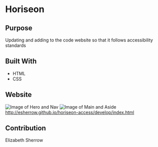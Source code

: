 # Horiseon

## Purpose
Updating and adding to the code website so that it follows accessibility standards

## Built With
*  HTML
*  CSS

## Website
![Image of Hero and Nav](https:://esherrow.github.com/horiseon-access/develop/assets/images/Capture1.png)
![Image of Main and Aside](https://esherrow.github.com/horiseon-access/develop/assets/images/Capture2.png)
http://esherrow.github.io/horiseon-access/develop/index.html

## Contribution
Elizabeth Sherrow
